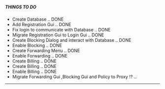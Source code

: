 #####   THINGS    TO    DO  ##########


- Create Database .. DONE
- Add Registration Gui .. DONE
- Fix login to communicate with Database .. DONE
- Migrate Registration Gui to Login Gui .. DONE
- Create Blocking Dialog and interact with Database .. DONE
- Enable Blocking .. DONE
- Create Forwarding Menu .. DONE
- Enable Forwarding .. DONE 
- Create Billing .. DONE
- Create Billing .. DONE
- Enable Billing .. DONE
- Migrate Forwarding Gui ,Blocking Gui  and Policy to Proxy !? ..


------------------------------------------------------------------